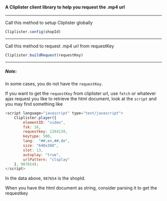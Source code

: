 #### A Cliplister client library to help you request the .mp4 url

---

Call this method to setup Cliplister globally
```js
Cliplister.config(shopId)
```

---

Call this method to request .mp4 url from requestKey 
```js
Cliplister.buildRequest(requestKey)
```

---

##### Note:
In some cases, you do not have the ```requestKey```.

If you want to get the ```requestKey``` from cliplister url, use ```fetch``` or whatever ajax request you like
to retrieve the html document, look at the ```script``` and you may find something like
```js
<script language="javascript" type="text/javascript">
    Cliplister.player({
        elementID: "video",
        fsk: 18,
        requestkey: 1264139,
        keytype: 500,
        lang:  "##,en,##,de",
        size: "640x360",
        slot: 13,
        autoplay: "true",
        urlPattern: "clsplay"
    }, 987654);
</script>
```

In the data above, ```987654``` is the shopId.

When you have the html document as string, consider parsing it to get the requestkey

 


